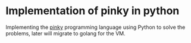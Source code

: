 # Implementation of pinky in python

Implementing the [pinky](https://pinky-lang.org/) programming language using Python to solve the problems, later will migrate to golang for the VM.
